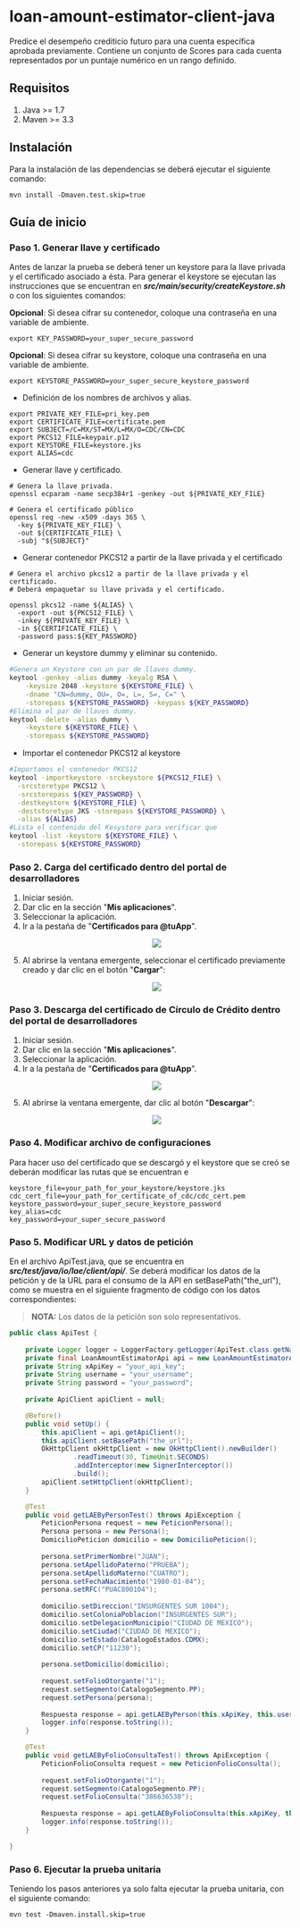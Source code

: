 # loan-amount-estimator-client-java

Predice el desempeño crediticio futuro para una cuenta específica aprobada previamente. Contiene un conjunto de Scores para cada cuenta representados por un puntaje numérico en un rango definido.

## Requisitos

1. Java >= 1.7
2. Maven >= 3.3
## Instalación

Para la instalación de las dependencias se deberá ejecutar el siguiente comando:
```shell
mvn install -Dmaven.test.skip=true
```
## Guía de inicio

### Paso 1. Generar llave y certificado

Antes de lanzar la prueba se deberá tener un keystore para la llave privada y el certificado asociado a ésta.
Para generar el keystore se ejecutan las instrucciones que se encuentran en ***src/main/security/createKeystore.sh*** o con los siguientes comandos:

**Opcional**: Si desea cifrar su contenedor, coloque una contraseña en una variable de ambiente.

```shell
export KEY_PASSWORD=your_super_secure_password
```

**Opcional**: Si desea cifrar su keystore, coloque una contraseña en una variable de ambiente.

```shell
export KEYSTORE_PASSWORD=your_super_secure_keystore_password
```

- Definición de los nombres de archivos y alias.

```shell
export PRIVATE_KEY_FILE=pri_key.pem
export CERTIFICATE_FILE=certificate.pem
export SUBJECT=/C=MX/ST=MX/L=MX/O=CDC/CN=CDC
export PKCS12_FILE=keypair.p12
export KEYSTORE_FILE=keystore.jks
export ALIAS=cdc
```
- Generar llave y certificado.

```shell
# Genera la llave privada.
openssl ecparam -name secp384r1 -genkey -out ${PRIVATE_KEY_FILE}

# Genera el certificado público
openssl req -new -x509 -days 365 \
  -key ${PRIVATE_KEY_FILE} \
  -out ${CERTIFICATE_FILE} \
  -subj "${SUBJECT}"

```

- Generar contenedor PKCS12 a partir de la llave privada y el certificado

```shell
# Genera el archivo pkcs12 a partir de la llave privada y el certificado.
# Deberá empaquetar su llave privada y el certificado.

openssl pkcs12 -name ${ALIAS} \
  -export -out ${PKCS12_FILE} \
  -inkey ${PRIVATE_KEY_FILE} \
  -in ${CERTIFICATE_FILE} \
  -password pass:${KEY_PASSWORD}

```

- Generar un keystore dummy y eliminar su contenido.

```sh
#Genera un Keystore con un par de llaves dummy.
keytool -genkey -alias dummy -keyalg RSA \
    -keysize 2048 -keystore ${KEYSTORE_FILE} \
    -dname "CN=dummy, OU=, O=, L=, S=, C=" \
    -storepass ${KEYSTORE_PASSWORD} -keypass ${KEY_PASSWORD}
#Elimina el par de llaves dummy.
keytool -delete -alias dummy \
    -keystore ${KEYSTORE_FILE} \
    -storepass ${KEYSTORE_PASSWORD}
```

- Importar el contenedor PKCS12 al keystore

```sh
#Importamos el contenedor PKCS12
keytool -importkeystore -srckeystore ${PKCS12_FILE} \
  -srcstoretype PKCS12 \
  -srcstorepass ${KEY_PASSWORD} \
  -destkeystore ${KEYSTORE_FILE} \
  -deststoretype JKS -storepass ${KEYSTORE_PASSWORD} \
  -alias ${ALIAS}
#Lista el contenido del Kesystore para verificar que
keytool -list -keystore ${KEYSTORE_FILE} \
  -storepass ${KEYSTORE_PASSWORD}
```

### Paso 2. Carga del certificado dentro del portal de desarrolladores

 1. Iniciar sesión.
 2. Dar clic en la sección "**Mis aplicaciones**".
 3. Seleccionar la aplicación.
 4. Ir a la pestaña de "**Certificados para @tuApp**".
    <p align="center">
      <img src="https://github.com/APIHub-CdC/imagenes-cdc/blob/master/applications.png">
    </p>
 5. Al abrirse la ventana emergente, seleccionar el certificado previamente creado y dar clic en el botón "**Cargar**":
    <p align="center">
      <img src="https://github.com/APIHub-CdC/imagenes-cdc/blob/master/upload_cert.png">
    </p>

### Paso 3. Descarga del certificado de Círculo de Crédito dentro del portal de desarrolladores

 1. Iniciar sesión.
 2. Dar clic en la sección "**Mis aplicaciones**".
 3. Seleccionar la aplicación.
 4. Ir a la pestaña de "**Certificados para @tuApp**".
    <p align="center">
        <img src="https://github.com/APIHub-CdC/imagenes-cdc/blob/master/applications.png">
    </p>
 5. Al abrirse la ventana emergente, dar clic al botón "**Descargar**":
    <p align="center">
        <img src="https://github.com/APIHub-CdC/imagenes-cdc/blob/master/download_cert.png">
    </p>

### Paso 4. Modificar archivo de configuraciones

Para hacer uso del certificado que se descargó y el keystore que se creó se deberán modificar las rutas que se encuentran e
```properties
keystore_file=your_path_for_your_keystore/keystore.jks
cdc_cert_file=your_path_for_certificate_of_cdc/cdc_cert.pem
keystore_password=your_super_secure_keystore_password
key_alias=cdc
key_password=your_super_secure_password
```
### Paso 5. Modificar URL y datos de petición

En el archivo ApiTest.java, que se encuentra en ***src/test/java/io/lae/client/api/***. Se deberá modificar los datos de la petición y de la URL para el consumo de la API en setBasePath("the_url"), como se muestra en el siguiente fragmento de código con los datos correspondientes:

> **NOTA:** Los datos de la petición son solo representativos.

```java
public class ApiTest {
	
	private Logger logger = LoggerFactory.getLogger(ApiTest.class.getName());
	private final LoanAmountEstimatorApi api = new LoanAmountEstimatorApi();
	private String xApiKey = "your_api_key";
	private String username = "your_username";
	private String password = "your_password";	
	
	private ApiClient apiClient = null;

	@Before()
	public void setUp() {
		this.apiClient = api.getApiClient();
		this.apiClient.setBasePath("the_url");
		OkHttpClient okHttpClient = new OkHttpClient().newBuilder()
			    .readTimeout(30, TimeUnit.SECONDS)
			    .addInterceptor(new SignerInterceptor())
			    .build();
		apiClient.setHttpClient(okHttpClient);
	}

	@Test
	public void getLAEByPersonTest() throws ApiException {
		PeticionPersona request = new PeticionPersona();
		Persona persona = new Persona();
		DomicilioPeticion domicilio = new DomicilioPeticion();
		
		persona.setPrimerNombre("JUAN");
		persona.setApellidoPaterno("PRUEBA");
		persona.setApellidoMaterno("CUATRO");
		persona.setFechaNacimiento("1980-01-04");
		persona.setRFC("PUAC800104");
		
		domicilio.setDireccion("INSURGENTES SUR 1004");
		domicilio.setColoniaPoblacion("INSURGENTES SUR");
		domicilio.setDelegacionMunicipio("CIUDAD DE MEXICO");
		domicilio.setCiudad("CIUDAD DE MEXICO");
		domicilio.setEstado(CatalogoEstados.CDMX);
		domicilio.setCP("11230");
    	
		persona.setDomicilio(domicilio);
		
		request.setFolioOtorgante("1");
		request.setSegmento(CatalogoSegmento.PP);
		request.setPersona(persona);
		
		Respuesta response = api.getLAEByPerson(this.xApiKey, this.username, this.password, request);
		logger.info(response.toString());
	}

	@Test
	public void getLAEByFolioConsultaTest() throws ApiException {
		PeticionFolioConsulta request = new PeticionFolioConsulta();
		
		request.setFolioOtorgante("1");
		request.setSegmento(CatalogoSegmento.PP);
		request.setFolioConsulta("386636538");
		
		Respuesta response = api.getLAEByFolioConsulta(this.xApiKey, this.username, this.password, request);
		logger.info(response.toString());
	}

}

```
### Paso 6. Ejecutar la prueba unitaria

Teniendo los pasos anteriores ya solo falta ejecutar la prueba unitaria, con el siguiente comando:
```shell
mvn test -Dmaven.install.skip=true
```
